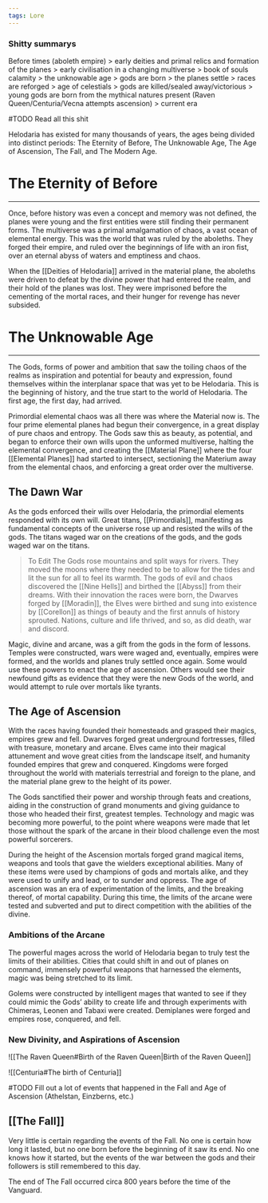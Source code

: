 ```yaml
---
tags: Lore
---
```

### Shitty summarys
Before times (aboleth empire) > early deities and primal relics and formation of the planes > early civilisation in a changing multiverse > book of souls calamity > the unknowable age > gods are born > the planes settle > races are reforged > age of celestials > gods are killed/sealed away/victorious > young gods are born from the mythical natures present (Raven Queen/Centuria/Vecna attempts ascension) > current era

#TODO Read all this shit

Helodaria has existed for many thousands of years, the ages being divided into distinct periods: The Eternity of Before, The Unknowable Age, The Age of Ascension, The Fall, and The Modern Age.
# The Eternity of Before
---
Once, before history was even a concept and memory was not defined, the planes were young and the first entities were still finding their permanent forms. The multiverse was a primal amalgamation of chaos, a vast ocean of elemental energy. This was the world that was ruled by the aboleths. They forged their empire, and ruled over the beginnings of life with an iron fist, over an eternal abyss of waters and emptiness and chaos.

When the [[Deities of Helodaria]] arrived in the material plane, the aboleths were driven to defeat by the divine power that had entered the realm, and their hold of the planes was lost. They were imprisoned before the cementing of the mortal races, and their hunger for revenge has never subsided.
# The Unknowable Age
---
The Gods, forms of power and ambition that saw the toiling chaos of the realms as inspiration and potential for beauty and expression, found themselves within the interplanar space that was yet to be Helodaria. This is the beginning of history, and the true start to the world of Helodaria. The first age, the first day, had arrived. 

Primordial elemental chaos was all there was where the Material now is. The four prime elemental planes had begun their convergence, in a great display of pure chaos and entropy. The Gods saw this as beauty, as potential, and began to enforce their own wills upon the unformed multiverse, halting the elemental convergence, and creating the [[Material Plane]] where the four [[Elemental Planes]] had started to intersect, sectioning the Materium away from the elemental chaos, and enforcing a great order over the multiverse.
## The Dawn War
As the gods enforced their wills over Helodaria, the primordial elements responded with its own will. Great titans, [[Primordials]], manifesting as fundamental concepts of the universe rose up and resisted the wills of the gods. The titans waged war on the creations of the gods, and the gods waged war on the titans.


> To Edit
>The Gods rose mountains and split ways for rivers. They moved the moons where they needed to be to allow for the tides and lit the sun for all to feel its warmth. The gods of evil and chaos discovered the [[Nine Hells]] and birthed the [[Abyss]] from their dreams. With their innovation the races were born, the Dwarves forged by [[Moradin]], the Elves were birthed and sung into existence by [[Corellon]] as things of beauty and the first annuls of history sprouted. Nations, culture and life thrived, and so, as did death, war and discord.   

Magic, divine and arcane, was a gift from the gods in the form of lessons. Temples were constructed, wars were waged and, eventually, empires were formed, and the worlds and planes truly settled once again. Some would use these powers to enact the age of ascension. Others would see their newfound gifts as evidence that they were the new Gods of the world, and would attempt to rule over mortals like tyrants.  
## The Age of Ascension
With the races having founded their homesteads and grasped their magics, empires grew and fell. Dwarves forged great underground fortresses, filled with treasure, monetary and arcane. Elves came into their magical attunement and wove great cities from the landscape itself, and humanity founded empires that grew and conquered. Kingdoms were forged throughout the world with materials terrestrial and foreign to the plane, and the material plane grew to the height of its power.

The Gods sanctified their power and worship through feats and creations, aiding in the construction of grand monuments and giving guidance to those who headed their first, greatest temples. Technology and magic was becoming more powerful, to the point where weapons were made that let those without the spark of the arcane in their blood challenge even the most powerful sorcerers.

During the height of the Ascension mortals forged grand magical items, weapons and tools that gave the wielders exceptional abilities. Many of these items were used by champions of gods and mortals alike, and they were used to unify and lead, or to sunder and oppress. The age of ascension was an era of experimentation of the limits, and the breaking thereof, of mortal capability. During this time, the limits of the arcane were tested and subverted and put to direct competition with the abilities of the divine.
### Ambitions of the Arcane
The powerful mages across the world of Helodaria began to truly test the limits of their abilities. Cities that could shift in and out of planes on command, immensely powerful weapons that harnessed the elements, magic was being stretched to its limit.

Golems were constructed by intelligent mages that wanted to see if they could mimic the Gods’ ability to create life and through experiments with Chimeras, Leonen and Tabaxi were created. Demiplanes were forged and empires rose, conquered, and fell.
### New Divinity, and Aspirations of Ascension
![[The Raven Queen#Birth of the Raven Queen|Birth of the Raven Queen]]

![[Centuria#The birth of Centuria]]

#TODO Fill out a lot of events that happened in the Fall and Age of Ascension (Athelstan, Einzberns, etc.)
## [[The Fall]]

Very little is certain regarding the events of the Fall. No one is certain how long it lasted, but no one born before the beginning of it saw its end. No one knows how it started, but the events of the war between the gods and their followers is still remembered to this day. 

The end of The Fall occurred circa 800 years before the time of the Vanguard.